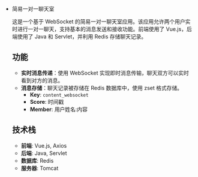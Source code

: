 - 简易一对一聊天室

  这是一个基于 WebSocket 的简易一对一聊天室应用。该应用允许两个用户实时进行一对一聊天，支持基本的消息发送和接收功能。前端使用了 Vue.js，后端使用了 Java 和 Servlet，并利用 Redis 存储聊天记录。

  ## 功能

  - **实时消息传递**：使用 WebSocket 实现即时消息传输，聊天双方可以实时看到对方的消息。
  - **消息存储**：聊天记录被存储在 Redis 数据库中，使用 zset 格式存储。
    - **Key**: `content_websocket`
    - **Score**: 时间戳
    - **Member**: 用户姓名:内容

  ## 技术栈

  - **前端**: Vue.js, Axios
  - **后端**: Java, Servlet
  - **数据库**: Redis
  - **服务器**: Tomcat